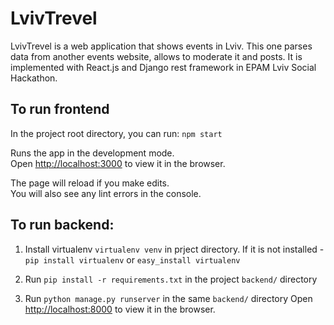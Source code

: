 # LvivTrevel
LvivTrevel is a web application that shows events in Lviv. This one parses data from another events website, allows to moderate it and posts.
It is implemented with React.js and Django rest framework in EPAM Lviv Social Hackathon.


## To run frontend
In the project root directory, you can run:
 `npm start`

Runs the app in the development mode.<br>
Open [http://localhost:3000](http://localhost:3000) to view it in the browser.

The page will reload if you make edits.<br>
You will also see any lint errors in the console.

## To run backend:
1. Install virtualenv `virtualenv venv` in prject directory. If it is not installed - `pip install virtualenv` or `easy_install virtualenv`

2. Run `pip install -r requirements.txt` in the project `backend/` directory

3. Run `python manage.py runserver` in the same `backend/` directory 
Open [http://localhost:8000](http://localhost:8000) to view it in the browser.
